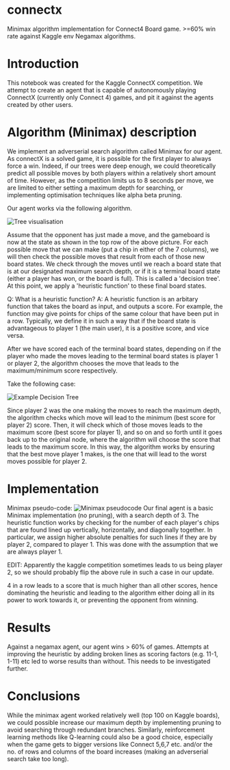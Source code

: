 # connectx
Minimax algorithm implementation for Connect4 Board game. >=60% win rate against Kaggle env Negamax algorithms.

# Introduction
This notebook was created for the Kaggle ConnectX competition. We attempt to create an agent that is capable of autonomously playing ConnectX (currently only Connect 4)
games, and pit it against the agents created by other users.

# Algorithm (Minimax) description
We implement an adverserial search algorithm called Minimax for our agent. As connectX is a solved game, it is possible for the first player to always force a win. Indeed,
if our trees were deep enough, we could theoretically predict all possible moves by both players within a relatively short amount of time. However, as the competition
limits us to 8 seconds per move, we are limited to either setting a maximum depth for searching, or implementing optimisation techniques like alpha beta pruning.

Our agent works via the following algorithm.

![Tree visualisation](https://miro.medium.com/max/1236/1*IyyCmHRYJpVhkU7SWyuF5Q.png)

Assume that the opponent has just made a move, and the gameboard is now at the state as shown in the top row of the above picture. For each possible move that we can make
(put a chip in either of the 7 columns), we will then check the possible moves that result from each of those new board states. We check through the moves until we reach
a board state that is at our designated maximum search depth, or if it is a terminal board state (either a player has won, or the board is full). This is called a 'decision
tree'. At this point, we apply a 'heuristic function' to these final board states.

Q: What is a heuristic function?
A: A heuristic function is an arbitary function that takes the board as input, and outputs a score. For example, the function may give points for chips of the same colour
that have been put in a row. Typically, we define it in such a way that if the board state is advantageous to player 1 (the main user), it is a positive score, and vice
versa.

After we have scored each of the terminal board states, depending on if the player who made the moves leading to the terminal board states is player 1 or player 2, the
algorithm chooses the move that leads to the maximum/minimum score respectively.

Take the following case:

![Example Decision Tree](https://miro.medium.com/max/556/1*mawaGslmPWazK5oaswgiNQ.png)

Since player 2 was the one making the moves to reach the maximum depth, the algorithm checks which move will lead to the minimum (best score for player 2) score. Then, it will
check which of those moves leads to the maximum score (best score for player 1), and so on and so forth until it goes back up to the original node, where the algorithm
will choose the score that leads to the maximum score. In this way, the algorithm works by ensuring that the best move player 1 makes, is the one that will lead
to the worst moves possible for player 2. 

# Implementation

Minimax pseudo-code:
![Minimax pseudocode](https://miro.medium.com/max/1400/1*JKIe5NUgrZStu8sbgHHjog.png)
Our final agent is a basic Minimax implementation (no pruning), with a search depth of 3. The heuristic function works by checking for the number of each player's chips
that are found lined up vertically, horizontally, and diagonally together. In particular, we assign higher absolute penalties for such lines if they are by player 2, compared to player 1.
This was done with the assumption that we are always player 1.

EDIT: Apparently the kaggle competition sometimes leads to us being player 2, so we should probably flip the above rule in such a case in our update.

4 in a row leads to a score that is much higher than all other scores, hence dominating the heuristic and leading to the algorithm either doing all in its power to work towards it,
or preventing the opponent from winning.

# Results
Against a negamax agent, our agent wins > 60% of games. Attempts at improving the heuristic by adding broken lines as scoring factors (e.g. 11-1, 1-11) etc led to worse
results than without. This needs to be investigated further.

# Conclusions
While the minimax agent worked relatively well (top 100 on Kaggle boards), we could possible increase our maximum depth by implementing pruning to avoid searching through
redundant branches. Similarly, reinforcement learning methods like Q-learning could also be a good choice, especially when the game gets to bigger versions like
Connect 5,6,7 etc. and/or the no. of rows and columns of the board increases (making an adverserial search take too long).




